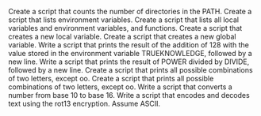 Create a script that counts the number of directories in the PATH.
Create a script that lists environment variables.
Create a script that lists all local variables and environment variables, and functions.
Create a script that creates a new local variable.
Create a script that creates a new global variable.
Write a script that prints the result of the addition of 128 with the value stored in the environment variable TRUEKNOWLEDGE, followed by a new line.
Write a script that prints the result of POWER divided by DIVIDE, followed by a new line.
Create a script that prints all possible combinations of two letters, except oo.
Create a script that prints all possible combinations of two letters, except oo.
Write a script that converts a number from base 10 to base 16. 
Write a script that encodes and decodes text using the rot13 encryption. Assume ASCII.
